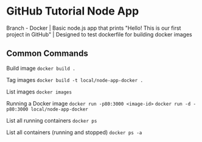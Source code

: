 # GitHub Tutorial Node App
Branch - Docker |
Basic node.js app that prints "Hello! This is our first project in GitHub" |
Designed to test dockerfile for building docker images


## Common Commands

Build image
`docker build .`

Tag images
`docker build -t local/node-app-docker .`

List images
`docker images`

Running a Docker image
`docker run -p80:3000 <image-id>`
`docker run -d -p80:3000 local/node-app-docker`

List all running containers
`docker ps`

List all containers (running and stopped)
`docker ps -a`
